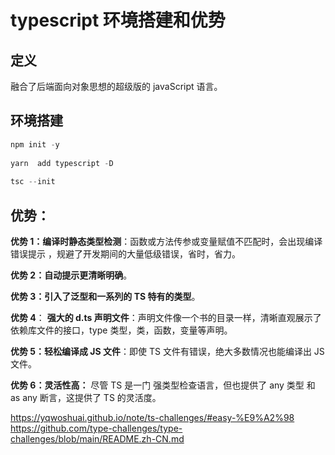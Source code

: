 # typescript 环境搭建和优势

## 定义

融合了后端面向对象思想的超级版的 javaScript 语言。

## 环境搭建

```ts
npm init -y
​
yarn  add typescript -D
​
tsc --init
```

## 优势：

**优势 1：编译时静态类型检测**：函数或方法传参或变量赋值不匹配时，会出现编译错误提示 ，规避了开发期间的大量低级错误，省时，省力。

**优势 2：自动提示更清晰明确**。

**优势 3：引入了泛型和一系列的 TS 特有的类型**。

**优势 4**： **强大的 d.ts 声明文件**：声明文件像一个书的目录一样，清晰直观展示了依赖库文件的接口，type 类型，类，函数，变量等声明。

**优势 5：轻松编译成 JS 文件**：即使 TS 文件有错误，绝大多数情况也能编译出 JS 文件。

**优势 6：灵活性高：** 尽管 TS 是一门 强类型检查语言，但也提供了 any 类型 和 as any 断言，这提供了 TS 的灵活度。

https://yqwoshuai.github.io/note/ts-challenges/#easy-%E9%A2%98
https://github.com/type-challenges/type-challenges/blob/main/README.zh-CN.md
